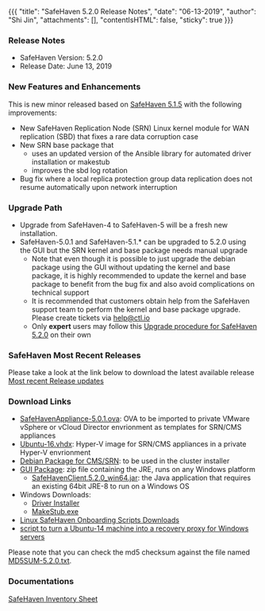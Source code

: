 {{{
  "title": "SafeHaven 5.2.0 Release Notes",
  "date": "06-13-2019",
  "author": "Shi Jin",
  "attachments": [],
  "contentIsHTML": false,
  "sticky": true
}}}

### Release Notes

- SafeHaven Version: 5.2.0
- Release Date: June 13, 2019

### New Features and Enhancements
This is new minor released based on [SafeHaven 5.1.5](SafeHaven5.1.5-Release-Notes.md) with the following improvements:
- New SafeHaven Replication Node (SRN) Linux kernel module for WAN replication (SBD) that fixes a rare data corruption case
- New SRN base package that 
  - uses an updated version of the Ansible library for automated driver installation or makestub
  - improves the sbd log rotation
- Bug fix where a local replica protection group data replication does not resume automatically upon network interruption  

### Upgrade Path
* Upgrade from SafeHaven-4 to SafeHaven-5 will be a fresh new installation.
* SafeHaven-5.0.1 and SafeHaven-5.1.* can be upgraded to 5.2.0 using the GUI but the SRN kernel and base package needs manual upgrade
  * Note that even though it is possible to just upgrade the debian package using the GUI without updating the kernel and base package, it is highly recommended to update the kernel and base package to benefit from the bug fix and also avoid complications on technical support
  * It is recommended that customers obtain help from the SafeHaven support team to perform the kernel and base package upgrade. Please create tickets via help@ctl.io
  * Only **expert** users may follow this [Upgrade procedure for SafeHaven 5.2.0](SH-5.1-Upgrade-5.2.md) on their own

### SafeHaven Most Recent Releases
Please take a look at the link below to download the latest available release  
[Most recent Release updates](../Overview/Most-Recent-SafeHaven-Release-Updates.md)

### Download Links
* [SafeHavenAppliance-5.0.1.ova](https://download.safehaven.ctl.io/SH-5.0.1/SafeHavenAppliance-5.0.1.ova): OVA to be imported to private VMware vSphere or vCloud Director envrionment as templates for SRN/CMS appliances
* [Ubuntu-16.vhdx](https://download.safehaven.ctl.io/SH-5.0.0/Ubuntu-16.vhdx): Hyper-V image for SRN/CMS appliances in a private Hyper-V envrionment
* [Debian Package for CMS/SRN](https://download.safehaven.ctl.io/SH-5.2.0/safehaven-5.2.0.deb): to be used in the cluster installer
* [GUI Package](https://download.safehaven.ctl.io/SH-5.2.0/SafeHavenConsole-5.2.0.zip): zip file containing the JRE, runs on any Windows platform
  * [SafeHavenClient.5.2.0_win64.jar](https://download.safehaven.ctl.io/SH-5.2.0/SafeHavenClient.5.2.0_win64.jar): the Java application that requires an existing 64bit JRE-8 to run on a Windows OS
* Windows Downloads:
  * [Driver Installer](https://download.safehaven.ctl.io/SH-5.2.0/safehaven_windows_driver-5.2.0.exe)
  * [MakeStub.exe](https://download.safehaven.ctl.io/SH-5.2.0/MakeStub-5.2.0.exe)
* [Linux SafeHaven Onboarding Scripts Downloads](linux-onboarding-releases.md)
* [script to turn a Ubuntu-14 machine into a recovery proxy for Windows servers](https://download.safehaven.ctl.io/SH-5.2.0/makestub_for_windows.sh)

Please note that you can check the md5 checksum against the file named [MD5SUM-5.2.0.txt](https://download.safehaven.ctl.io/SH-5.2.0/MD5SUM-5.2.0.txt).


### Documentations
[SafeHaven Inventory Sheet](https://download.safehaven.ctl.io/SH-5-Docs/SafeHaven-Inventory-Sheet-Azure.xlsm)
 
